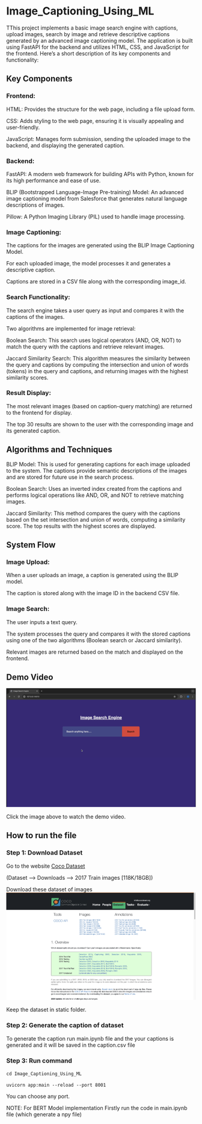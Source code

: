 # Image_Captioning_Using_ML


TThis project implements a basic image search engine with captions, upload images, search by image and retrieve descriptive captions generated by an advanced image captioning model. The application is built using FastAPI for the backend and utilizes HTML, CSS, and JavaScript for the frontend. Here’s a short description of its key components and functionality:

## Key Components

### Frontend:

HTML: Provides the structure for the web page, including a file upload form.

CSS: Adds styling to the web page, ensuring it is visually appealing and user-friendly.

JavaScript: Manages form submission, sending the uploaded image to the backend, and displaying the generated caption.

### Backend:

FastAPI: A modern web framework for building APIs with Python, known for its high performance and ease of use.

BLIP (Bootstrapped Language-Image Pre-training) Model: An advanced image captioning model from Salesforce that generates natural language descriptions of images.

Pillow: A Python Imaging Library (PIL) used to handle image processing.

### Image Captioning:

The captions for the images are generated using the BLIP Image Captioning Model.

For each uploaded image, the model processes it and generates a descriptive caption.

Captions are stored in a CSV file along with the corresponding image_id.

### Search Functionality:

The search engine takes a user query as input and compares it with the captions of the images.

Two algorithms are implemented for image retrieval:

Boolean Search: This search uses logical operators (AND, OR, NOT) to match the query with the captions and retrieve relevant images.

Jaccard Similarity Search: This algorithm measures the similarity between the query and captions by computing the intersection and union of words (tokens) in the query and captions, and returning images with the highest similarity scores.

### Result Display:

The most relevant images (based on caption-query matching) are returned to the frontend for display.

The top 30 results are shown to the user with the corresponding image and its generated caption.

## Algorithms and Techniques

BLIP Model: This is used for generating captions for each image uploaded to the system. The captions provide semantic descriptions of the images and are stored for future use in the search process.

Boolean Search: Uses an inverted index created from the captions and performs logical operations like AND, OR, and NOT to retrieve matching images.

Jaccard Similarity: This method compares the query with the captions based on the set intersection and union of words, computing a similarity score. The top results with the highest scores are displayed.

## System Flow
### Image Upload:

When a user uploads an image, a caption is generated using the BLIP model.

The caption is stored along with the image ID in the backend CSV file.

### Image Search:

The user inputs a text query.

The system processes the query and compares it with the stored captions using one of the two algorithms (Boolean search or Jaccard similarity).

Relevant images are returned based on the match and displayed on the frontend.



## Demo Video

[![Watch the demo video](media/Demo_image.png)](media/video_demo.mp4)

Click the image above to watch the demo video.

## How to run the file

### Step 1: Download Dataset

Go to the website [Coco Dataset](https://cocodataset.org/#home) 

(Dataset --> Downloads --> 2017 Train images [118K/18GB])

Download these dataset of images
![Dataset download](media/Dataset.png)

Keep the dataset in static folder.

### Step 2: Generate the caption of dataset
To generate the caption run main.ipynb file and the your captions is generated and it will be saved in the caption.csv file 

### Step 3: Run command
``` 
cd Image_Captioning_Using_ML
```

```
uvicorn app:main --reload --port 8001
```
You can choose any port.

NOTE: For BERT Model implementation 
Firstly run the code in main.ipynb file (which generate a npy file)
